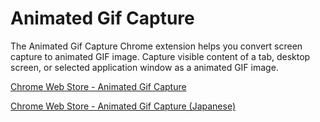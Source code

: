 Animated Gif Capture
==================

The Animated Gif Capture Chrome extension helps you convert screen capture to animated GIF image.
Capture visible content of a tab, desktop screen, or selected  application window as a animated GIF image. 


[Chrome Web Store - Animated Gif Capture](https://chrome.google.com/webstore/detail/animated-gif-capture/aecmckhhfknljgicfkpbinfkpnijehcm?hl=en)

[Chrome Web Store - Animated Gif Capture (Japanese)](https://chrome.google.com/webstore/detail/animated-gif-capture/aecmckhhfknljgicfkpbinfkpnijehcm?hl=ja)